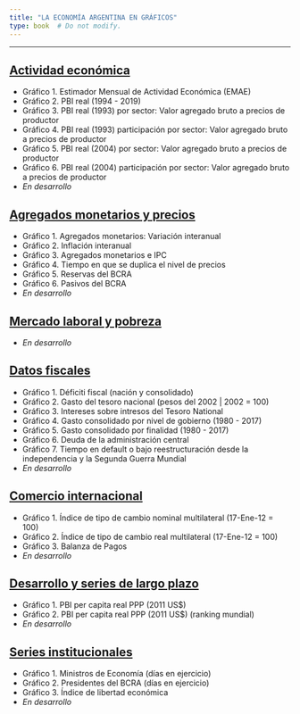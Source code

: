 ```yaml
---
title: "LA ECONOMÍA ARGENTINA EN GRÁFICOS"
type: book  # Do not modify.
---
```


---

## [Actividad económica](https://www.elhubeconomico.com/graficos/01_actividad_economica/)

* Gráfico 1. Estimador Mensual de Actividad Económica (EMAE)
* Gráfico 2. PBI real (1994 - 2019)
* Gráfico 3. PBI real (1993) por sector: Valor agregado bruto a precios de productor
* Gráfico 4. PBI real (1993) participación por sector: Valor agregado bruto a precios de productor
* Gráfico 5. PBI real (2004) por sector: Valor agregado bruto a precios de productor
* Gráfico 6. PBI real (2004) participación por sector: Valor agregado bruto a precios de productor
* *En desarrollo*

## [Agregados monetarios y precios](https://www.elhubeconomico.com/graficos/02_agregados_monetarios/)

* Gráfico 1. Agregados monetarios: Variación interanual
* Gráfico 2. Inflación interanual
* Gráfico 3. Agregados monetarios e IPC
* Gráfico 4. Tiempo en que se duplica el nivel de precios
* Gráfico 5. Reservas del BCRA
* Gráfico 6. Pasivos del BCRA
* *En desarrollo*

## [Mercado laboral y pobreza](https://www.elhubeconomico.com/graficos/03_desempleo_pobreza/)

* *En desarrollo*

## [Datos fiscales](https://www.elhubeconomico.com/graficos/04_datos_fiscales/)

* Gráfico 1. Déficiti fiscal (nación y consolidado)
* Gráfico 2. Gasto del tesoro nacional (pesos del 2002 | 2002 = 100)
* Gráfico 3. Intereses sobre intresos del Tesoro National
* Gráfico 4. Gasto consolidado por nivel de gobierno (1980 - 2017)
* Gráfico 5. Gasto consolidado por finalidad (1980 - 2017)
* Gráfico 6. Deuda de la administración central
* Gráfico 7. Tiempo en default o bajo reestructuración desde la independencia y la Segunda Guerra Mundial
* *En desarrollo*

## [Comercio internacional](https://www.elhubeconomico.com/graficos/05_internacional/)

* Gráfico 1. Índice de tipo de cambio nominal multilateral (17-Ene-12 = 100)
* Gráfico 2. Índice de tipo de cambio real multilateral (17-Ene-12 = 100)
* Gráfico 3. Balanza de Pagos
* *En desarrollo*

## [Desarrollo y series de largo plazo](https://www.elhubeconomico.com/graficos/06_desarrollo/)

* Gráfico 1. PBI per capita real PPP (2011 US$)
* Gráfico 2. PBI per capita real PPP (2011 US$) (ranking mundial)
* *En desarrollo*

## [Series institucionales](https://www.elhubeconomico.com/graficos/07_instituciones/)

* Gráfico 1. Ministros de Economía (días en ejercicio)
* Gráfico 2. Presidentes del BCRA (días en ejercicio)
* Gráfico 3. Índice de libertad económica
* *En desarrollo* 